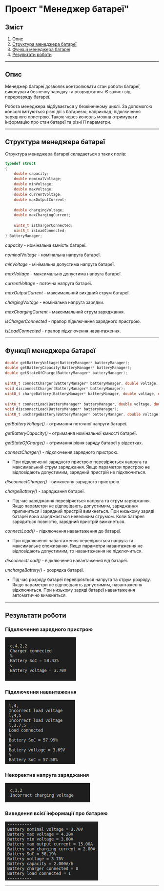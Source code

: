 # Проект "Менеджер батареї"
## Зміст
1. [Опис](#Опис)
2. [Структура менеджера батареї](#Структура-менеджера-батареї)
3. [Функції менеджера батареї](#Функції-менеджера-батареї)
4. [Результати роботи](#Результати-роботи)
____
## Опис
Менеджер батареї дозволяє контролювати стан роботи батареї, виконувати безпечну зарядку та розряджання. Є захист від перерозряду батареї.

Робота менеджера відбувається у безкінечному циклі. За допомогою консолі імітуються різні дії з батареєю, наприклад, підключення зарядного пристрою. Також через консоль можна отримувати інформацію про стан батареї та різні її параметри.
____
## Структура менеджера батареї
Структура менеджера батареї складається з таких полів:
```C
typedef struct 
{
    double capacity;
    double nominalVoltage;
    double minVoltage;
    double maxVoltage;
    double currentVoltage;
    double maxOutputCurrent;

    double chargingVoltage;
    double maxChargingCurrent;

    uint8_t isChargerConnected;
    uint8_t isLoadConnected;
} BatteryManager;
```
*capacity* - номінальна ємність батареї.

*nominalVoltage* - номінальна напруга батареї.

*minVoltage* - мінімальна допустима напруга батареї.

*maxVoltage* - максимально допустима напруга батареї.

*currentVoltage* - поточна напруга батареї.

*maxOutputCurrent* - максимальний вихідний струм батареї.

*chargingVoltage* - номінальна напруга зарядки.

*maxChargingCurrent* - максимальний струм заряджання.

*isChargerConnected* - прапор підключення зарядного пристрою.

*isLoadConnected* - прапор підключення навантаження.
___
## Функції менеджера батареї
```C
double getBatteryVoltage(BatteryManager* batteryManager);
double getBatteryCapacity(BatteryManager* batteryManager);
double getStateOfCharge(BatteryManager* batteryManager);

uint8_t connectCharger(BatteryManager* batteryManager, double voltage, double current);
void disconnectCharger(BatteryManager* batteryManager);
uint8_t chargeBattery(BatteryManager* batteryManager, double voltage, double current);

uint8_t connectLoad(BatteryManager* batteryManager, double voltage, double current);
void disconnectLoad(BatteryManager* batteryManager);
uint8_t unchargeBattery(BatteryManager* batteryManager, double voltage, double current);
```
*getBatteryVoltage()* - отримання поточної напруги батареї.

*getBatteryCapacity()* - отримання номінальної ємності батареї.

*getStateOfCharge()* - отримання рівня заряду батареї у відсотках.

*connectCharger()* - підключення зарядного пристрою.
 - При підключенні зарядного пристрою перевіряється напруга та максимальний струм заряджання. Якщо параметри пристрою не відповідають допустимим, зарядний пристрій не підключиться.

*disconnectCharger()* - вимкнення зарядного пристрою.

*chargeBattery()* - заряджання батареї.
 - Під час заряджання перевіряється напруга та струм заряджання. Якщо параметри не відповідають допустимим, заряджання припиниться і зарядний пристрій вимкнеться. При низькому заряді батареї вона заряджається невеликим струмом. Коли батарея зарядиться повністю, зарядний пристрій вимкнеться.

*connectLoad()* - підключення навантаження до батареї.
 - При підключенні навантаження перевіряється напруга та максимальне споживання. Якщо параметри навантаження не відповідають допустимим, то навантаження не підключиться.

*disconnectLoad()* - відключення навантаження від батареї.

*unchargeBattery()* - розрядка батареї.
 - Під час розряду батареї перевіряється напруга та струм розряду. Якщо параметри не відповідають допустимим, навантаження відключиться. При низькому заряді батареї навантаження автоматично вимкнеться.
___
## Результати роботи
### Підключення зарядного пристрою
<img src="./raw/conn_ch.png"/>

### Підключення навантаження
<img src="./raw/conn_load.png"/>

### Некоректна напруга заряджання
<img src="./raw/inc_ch_volt.png"/>

### Виведення всієї інформації про батарею
<img src="./raw/all_info.png"/>

____
